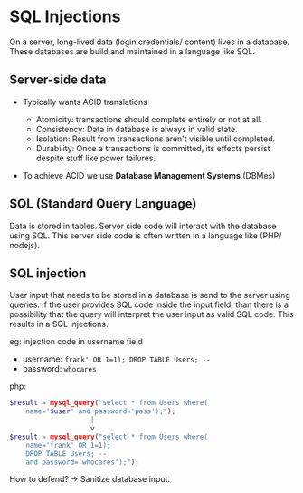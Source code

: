 # SQL Injections

On a server, long-lived data (login credentials/ content) lives in a database. These databases are build and maintained in a language like SQL.

## Server-side data

* Typically wants ACID translations
  * Atomicity: transactions should complete entirely or not at all.
  * Consistency: Data in database is always in valid state.
  * Isolation: Result from transactions aren't visible until completed.
  * Durability: Once a transactions is committed, its effects persist despite stuff like power failures.

* To achieve ACID we use __Database Management Systems__ (DBMes)

## SQL (Standard Query Language)

Data is stored in tables. Server side code will interact with the database using SQL. This server side code is often written in a language like (PHP/ nodejs).

## SQL injection

User input that needs to be stored in a database is send to the server using queries. If the user provides SQL code inside the input field, than there is a possibility that the query will interpret the user input as valid SQL code. This results in a SQL injections.

eg:
injection code in username field

* username: `frank' OR 1=1); DROP TABLE Users; --`
* password: `whocares`

php:

```php
$result = mysql_query("select * from Users where(
    name='$user' and password='pass');");
                    |
                    v
$result = mysql_query("select * from Users where(
    name='frank' OR 1=1);
    DROP TABLE Users; --
    and password='whocares');");
```

How to defend? -> Sanitize database input.
